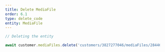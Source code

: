 ```yaml
---
title: Delete MediaFile
order: 6.1
type: delete_code
entity: MediaFile
---
```


```javascript
// Deleting the entity

await customer.mediaFiles.delete('customers/3827277046/mediaFiles/2844631150')
```
